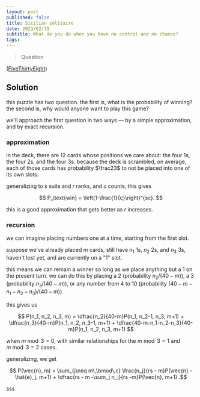```yaml
---
layout: post
published: false
title: Sicilian solitaire
date: 2023/02/19
subtitle: What do you do when you have no control and no chance? 
tags:
---
```


>Question

<!--more-->

([FiveThirtyEight](URL))

## Solution

this puzzle has two question. the first is, what is the probability of winning? the second is, why would anyone want to play this game?

we'll approach the first question in two ways — by a simple approximation, and by exact recursion.

### approximation

in the deck, there are $12$ cards whose positions we care about: the four $1$s, the four $2$s, and the four $3$s. because the deck is scrambled, on average, each of those cards has probability $\frac23$ to not be placed into one of its own slots.

generalizing to $s$ suits and $r$ ranks, and $c$ counts, this gives

$$ P_\text{win} = \left(1-\frac{1}{c}\right)^{sc}. $$

this is a good approximation that gets better as $r$ increases.

### recursion

we can imagine placing numbers one at a time, starting from the first slot. 

suppose we've already placed $m$ cards, still have $n_1$ $1$s, $n_2$ $2$s, and $n_3$ $3$s, haven't lost yet, and are currently on a "$1$" slot. 

this means we can remain a winner so long as we place anything but a $1$ on the present turn. we can do this by placing a $2$ (probability $n_2/(40 - m)$), a $3$ (probability $n_3/(40-m)$), or any number from $4$ to $10$ (probability $(40 - m - n_1 - n_2 - n_3)/(40 - m)$).

this gives us 

$$ P(n_1, n_2, n_3, m) = \dfrac{n_2}{40-m}P(n_1, n_2-1, n_3, m+1) + \dfrac{n_3}{40-m}P(n_1, n_2, n_3-1, m+1) + \dfrac{40-m-n_1-n_2-n_3}{40-m}P(n_1, n_2, n_3, m+1) $$

when $m\bmod 3 = 0,$ with similar relationships for the $m\bmod 3 = 1$ and $m\bmod 3 = 2$ cases.

generalizing, we get

$$ P(\vec{n}, m) = \sum_{j\neq m\,\bmod\,c} \frac{n_j}{rs - m}P(\vec{n} - \hat{e}_j, m+1) + \dfrac{rs - m -\sum_j n_j}{rs -m}P(\vec{n}, m+1) .$$

sss


<br>
